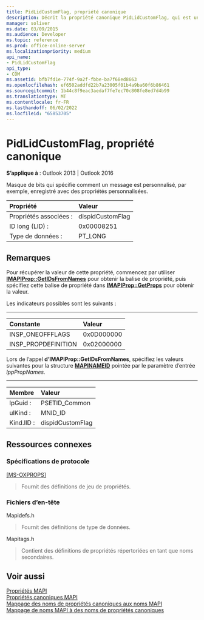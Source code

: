 ```yaml
---
title: PidLidCustomFlag, propriété canonique
description: Décrit la propriété canonique PidLidCustomFlag, qui est un masque de bits qui spécifie comment un message est personnalisé, par exemple, enregistré avec des propriétés personnalisées.
manager: soliver
ms.date: 03/09/2015
ms.audience: Developer
ms.topic: reference
ms.prod: office-online-server
ms.localizationpriority: medium
api_name:
- PidLidCustomFlag
api_type:
- COM
ms.assetid: bfb7fd1e-774f-9a2f-fbbe-ba7f68ed8663
ms.openlocfilehash: ef6502addfd22b7a23005f01b4a9ba60f6b86461
ms.sourcegitcommit: 1b44c8f9eac3aedaf7fe7ec70c808fe8ed7d4b99
ms.translationtype: MT
ms.contentlocale: fr-FR
ms.lasthandoff: 06/02/2022
ms.locfileid: "65853705"
---
```

# <a name="pidlidcustomflag-canonical-property"></a>PidLidCustomFlag, propriété canonique

**S’applique à** : Outlook 2013 | Outlook 2016
  
Masque de bits qui spécifie comment un message est personnalisé, par exemple, enregistré avec des propriétés personnalisées.

|Propriété|Valeur|
|:-----|:-----|
|Propriétés associées :  <br/> |dispidCustomFlag  <br/> |
|ID long (LID) :  <br/> |0x00008251  <br/> |
|Type de données :  <br/> |PT_LONG  <br/> |

## <a name="remarks"></a>Remarques

Pour récupérer la valeur de cette propriété, commencez par utiliser **[IMAPIProp::GetIDsFromNames](imapiprop-getidsfromnames.md)** pour obtenir la balise de propriété, puis spécifiez cette balise de propriété dans **[IMAPIProp::GetProps](imapiprop-getprops.md)** pour obtenir la valeur.
  
Les indicateurs possibles sont les suivants :
  
****

|**Constante**|**Valeur**|
|:-----|:-----|
|INSP_ONEOFFFLAGS  <br/> |0x0D000000  <br/> |
|INSP_PROPDEFINITION  <br/> |0x02000000  <br/> |

Lors de l’appel **d’IMAPIProp::GetIDsFromNames**, spécifiez les valeurs suivantes pour la structure **[MAPINAMEID](mapinameid.md)** pointée par le paramètre d’entrée *lppPropNames*.
  
****

|**Membre**|**Valeur**|
|:-----|:-----|
|lpGuid :  <br/> |PSETID_Common  <br/> |
|ulKind :  <br/> |MNID_ID  <br/> |
|Kind.lID :  <br/> |dispidCustomFlag  <br/> |

## <a name="related-resources"></a>Ressources connexes

### <a name="protocol-specifications"></a>Spécifications de protocole

[[MS-OXPROPS]](https://msdn.microsoft.com/library/f6ab1613-aefe-447d-a49c-18217230b148%28Office.15%29.aspx)
  
> Fournit des définitions de jeu de propriétés.

### <a name="header-files"></a>Fichiers d’en-tête

Mapidefs.h
  
> Fournit des définitions de type de données.

Mapitags.h
  
> Contient des définitions de propriétés répertoriées en tant que noms secondaires.

## <a name="see-also"></a>Voir aussi

[Propriétés MAPI](mapi-properties.md)  
[Propriétés canoniques MAPI](mapi-canonical-properties.md)  
[Mappage des noms de propriétés canoniques aux noms MAPI](mapping-canonical-property-names-to-mapi-names.md)  
[Mappage de noms MAPI à des noms de propriétés canoniques](mapping-mapi-names-to-canonical-property-names.md)
